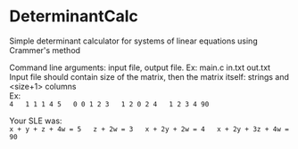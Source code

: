 # DeterminantCalc
Simple determinant calculator for systems of linear equations using Crammer's method  

Command line arguments: input file, output file. Ex: main.c in.txt out.txt  
Input file should contain size of the matrix, then the matrix itself: <size> strings and <size+1> columns  
Ex:  
`4  
1 1 1 4 5  
0 0 1 2 3  
1 2 0 2 4  
1 2 3 4 90  `  

Your SLE was:  
`x + y + z + 4w = 5  
z + 2w = 3  
x + 2y + 2w = 4  
x + 2y + 3z + 4w = 90  `
